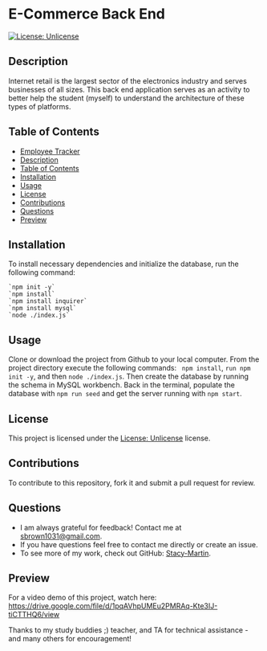 # E-Commerce Back End

[![License: Unlicense](https://img.shields.io/badge/license-Unlicense-blue.svg)](http://unlicense.org/)

## Description
Internet retail is the largest sector of the electronics industry and serves businesses of all sizes.  This back end application serves as an activity to better help the student (myself) to understand the architecture of these types of platforms.  

## Table of Contents
  - [Employee Tracker](#E_Commerce_Back_End)
  - [Description](#description)
  - [Table of Contents](#table-of-contents)
  - [Installation](#installation)
  - [Usage](#usage)
  - [License](#license)
  - [Contributions](#contributions)
  - [Questions](#questions)
  - [Preview](#preview)

## Installation
To install necessary dependencies and initialize the database, run the following command:
~~~
`npm init -y`
`npm install`
`npm install inquirer`
`npm install mysql`
`node ./index.js` 
~~~

## Usage

Clone or download the project from Github to your local computer.  From the project directory execute the following commands: ` npm install`, `run npm init -y`, and then `node ./index.js`.  Then create the database by running the schema in MySQL workbench.  Back in the terminal, populate the database with `npm run seed` and get the server running with `npm start`.  

## License 
This project is licensed under the [License: Unlicense](http://unlicense.org/) license.

## Contributions
To contribute to this repository, fork it and submit a pull request for review.

## Questions
* I am always grateful for feedback! Contact me at sbrown1031@gmail.com.
* If you have questions feel free to contact me directly or create an issue. 
* To see more of my work, check out GitHub:  [Stacy-Martin](https://github.com/Stacy-Martin).

## Preview

For a video demo of this project, watch here:   
https://drive.google.com/file/d/1pqAVhpUMEu2PMRAq-Kte3IJ-tiCTTHQ6/view

Thanks to my study buddies ;) teacher, and TA for technical assistance - and many others for encouragement! 

